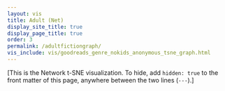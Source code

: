 ```yaml
---
layout: vis
title: Adult (Net)
display_site_title: true
display_page_title: true
order: 3
permalink: /adultfictiongraph/
vis_include: vis/goodreads_genre_nokids_anonymous_tsne_graph.html
---
```


[This is the Network t-SNE visualization. 
To hide, add `hidden: true` to the front matter of this page,
anywhere between the two lines (`---`).]
